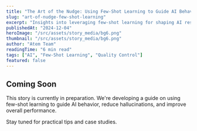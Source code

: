 ```yaml
---
title: "The Art of the Nudge: Using Few-Shot Learning to Guide AI Behavior (and Reduce Hallucinations)"
slug: "art-of-nudge-few-shot-learning"
excerpt: "Insights into leveraging few-shot learning for shaping AI responses, including example selection, iterative refinement, and quality control techniques."
publishedAt: "2024-12-04"
heroImage: "/src/assets/story_media/bg6.png"
thumbnail: "/src/assets/story_media/bg6.png"
author: "Atem Team"
readingTime: "6 min read"
tags: ["AI", "Few-Shot Learning", "Quality Control"]
featured: false
---
```


## Coming Soon

This story is currently in preparation. We're developing a guide on using few-shot learning to guide AI behavior, reduce hallucinations, and improve overall performance.

Stay tuned for practical tips and case studies.
